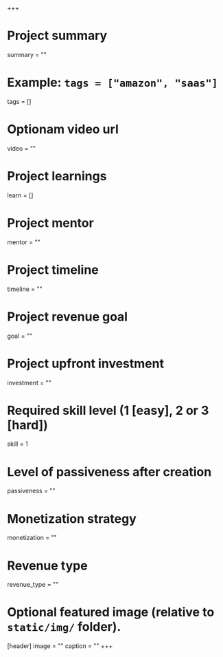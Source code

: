 +++
# Project summary
summary = ""

# Example: `tags = ["amazon", "saas"]`
tags = []

# Optionam video url
video = ""

# Project learnings
learn = []

# Project mentor
mentor = ""

# Project timeline
timeline = ""

# Project revenue goal
goal = ""

# Project upfront investment
investment = ""

# Required skill level (1 [easy], 2 or 3 [hard])
skill = 1

# Level of passiveness after creation
passiveness = ""

# Monetization strategy
monetization = ""

# Revenue type
revenue_type = ""

# Optional featured image (relative to `static/img/` folder).
[header]
image = ""
caption = ""
+++
